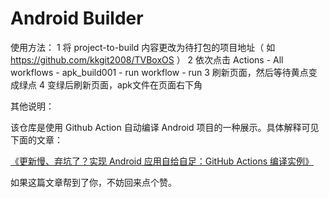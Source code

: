 # Android Builder

使用方法： 
1 将 project-to-build 内容更改为待打包的项目地址（ 如 https://github.com/kkgit2008/TVBoxOS ）
2 依次点击 Actions - All workflows - apk_build001 - run workflow - run
3 刷新页面，然后等待黄点变成绿点
4 变绿后刷新页面，apk文件在页面右下角



其他说明：

该仓库是使用 Github Action 自动编译 Android 项目的一种展示。具体解释可见下面的文章：

[《更新慢、弃坑了？实现 Android 应用自给自足：GitHub Actions 编译实例》](https://sspai.com/post/70427)

如果这篇文章帮到了你，不妨回来点个赞。
